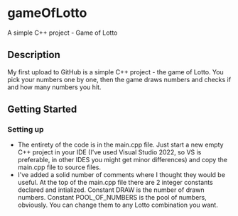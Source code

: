 # gameOfLotto
A simple C++ project - Game of Lotto
## Description
My first upload to GitHub is a simple C++ project - the game of Lotto. You pick your numbers one by one, then the game draws numbers and checks if and how many numbers you hit. 
## Getting Started
### Setting up
* The entirety of the code is in the main.cpp file. Just start a new empty C++ project in your IDE (I've used Visual Studio 2022, so VS is preferable, in other IDES you might get minor differences) and copy the main.cpp file to source files.
* I've added a solid number of comments where I thought they would be useful. At the top of the main.cpp file there are 2 integer constants declared and intialized. Constant DRAW is the number of drawn numbers. Constant POOL_OF_NUMBERS is the pool of numbers, obviously. You can change them to any Lotto combination you want.
